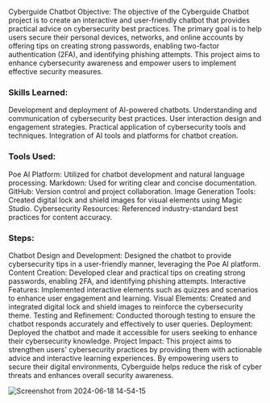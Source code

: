 Cyberguide Chatbot
Objective:
The objective of the Cyberguide Chatbot project is to create an interactive and user-friendly chatbot that provides practical advice on cybersecurity best practices. The primary goal is to help users secure their personal devices, networks, and online accounts by offering tips on creating strong passwords, enabling two-factor authentication (2FA), and identifying phishing attempts. This project aims to enhance cybersecurity awareness and empower users to implement effective security measures.

### Skills Learned:

Development and deployment of AI-powered chatbots.
Understanding and communication of cybersecurity best practices.
User interaction design and engagement strategies.
Practical application of cybersecurity tools and techniques.
Integration of AI tools and platforms for chatbot creation.

### Tools Used:

Poe AI Platform: Utilized for chatbot development and natural language processing.
Markdown: Used for writing clear and concise documentation.
GitHub: Version control and project collaboration.
Image Generation Tools: Created digital lock and shield images for visual elements using Magic Studio.
Cybersecurity Resources: Referenced industry-standard best practices for content accuracy.

### Steps:

Chatbot Design and Development: Designed the chatbot to provide cybersecurity tips in a user-friendly manner, leveraging the Poe AI platform.
Content Creation: Developed clear and practical tips on creating strong passwords, enabling 2FA, and identifying phishing attempts.
Interactive Features: Implemented interactive elements such as quizzes and scenarios to enhance user engagement and learning.
Visual Elements: Created and integrated digital lock and shield images to reinforce the cybersecurity theme.
Testing and Refinement: Conducted thorough testing to ensure the chatbot responds accurately and effectively to user queries.
Deployment: Deployed the chatbot and made it accessible for users seeking to enhance their cybersecurity knowledge.
Project Impact:
This project aims to strengthen users' cybersecurity practices by providing them with actionable advice and interactive learning experiences. By empowering users to secure their digital environments, Cyberguide helps reduce the risk of cyber threats and enhances overall security awareness.


![Screenshot from 2024-06-18 14-54-15](https://github.com/steventelfer/AI-Chatbot-Project-Implementation-/assets/145903293/3288270d-72e5-4b38-a5e3-5fede49fb37a)

